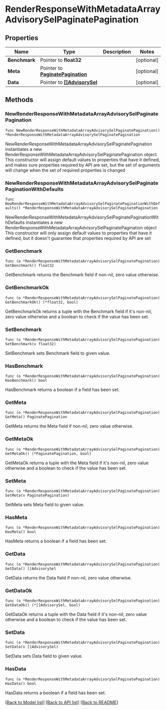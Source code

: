 # RenderResponseWithMetadataArrayAdvisorySelPaginatePagination

## Properties

Name | Type | Description | Notes
------------ | ------------- | ------------- | -------------
**Benchmark** | Pointer to **float32** |  | [optional] 
**Meta** | Pointer to [**PaginatePagination**](PaginatePagination.md) |  | [optional] 
**Data** | Pointer to [**[]AdvisorySel**](AdvisorySel.md) |  | [optional] 

## Methods

### NewRenderResponseWithMetadataArrayAdvisorySelPaginatePagination

`func NewRenderResponseWithMetadataArrayAdvisorySelPaginatePagination() *RenderResponseWithMetadataArrayAdvisorySelPaginatePagination`

NewRenderResponseWithMetadataArrayAdvisorySelPaginatePagination instantiates a new RenderResponseWithMetadataArrayAdvisorySelPaginatePagination object
This constructor will assign default values to properties that have it defined,
and makes sure properties required by API are set, but the set of arguments
will change when the set of required properties is changed

### NewRenderResponseWithMetadataArrayAdvisorySelPaginatePaginationWithDefaults

`func NewRenderResponseWithMetadataArrayAdvisorySelPaginatePaginationWithDefaults() *RenderResponseWithMetadataArrayAdvisorySelPaginatePagination`

NewRenderResponseWithMetadataArrayAdvisorySelPaginatePaginationWithDefaults instantiates a new RenderResponseWithMetadataArrayAdvisorySelPaginatePagination object
This constructor will only assign default values to properties that have it defined,
but it doesn't guarantee that properties required by API are set

### GetBenchmark

`func (o *RenderResponseWithMetadataArrayAdvisorySelPaginatePagination) GetBenchmark() float32`

GetBenchmark returns the Benchmark field if non-nil, zero value otherwise.

### GetBenchmarkOk

`func (o *RenderResponseWithMetadataArrayAdvisorySelPaginatePagination) GetBenchmarkOk() (*float32, bool)`

GetBenchmarkOk returns a tuple with the Benchmark field if it's non-nil, zero value otherwise
and a boolean to check if the value has been set.

### SetBenchmark

`func (o *RenderResponseWithMetadataArrayAdvisorySelPaginatePagination) SetBenchmark(v float32)`

SetBenchmark sets Benchmark field to given value.

### HasBenchmark

`func (o *RenderResponseWithMetadataArrayAdvisorySelPaginatePagination) HasBenchmark() bool`

HasBenchmark returns a boolean if a field has been set.

### GetMeta

`func (o *RenderResponseWithMetadataArrayAdvisorySelPaginatePagination) GetMeta() PaginatePagination`

GetMeta returns the Meta field if non-nil, zero value otherwise.

### GetMetaOk

`func (o *RenderResponseWithMetadataArrayAdvisorySelPaginatePagination) GetMetaOk() (*PaginatePagination, bool)`

GetMetaOk returns a tuple with the Meta field if it's non-nil, zero value otherwise
and a boolean to check if the value has been set.

### SetMeta

`func (o *RenderResponseWithMetadataArrayAdvisorySelPaginatePagination) SetMeta(v PaginatePagination)`

SetMeta sets Meta field to given value.

### HasMeta

`func (o *RenderResponseWithMetadataArrayAdvisorySelPaginatePagination) HasMeta() bool`

HasMeta returns a boolean if a field has been set.

### GetData

`func (o *RenderResponseWithMetadataArrayAdvisorySelPaginatePagination) GetData() []AdvisorySel`

GetData returns the Data field if non-nil, zero value otherwise.

### GetDataOk

`func (o *RenderResponseWithMetadataArrayAdvisorySelPaginatePagination) GetDataOk() (*[]AdvisorySel, bool)`

GetDataOk returns a tuple with the Data field if it's non-nil, zero value otherwise
and a boolean to check if the value has been set.

### SetData

`func (o *RenderResponseWithMetadataArrayAdvisorySelPaginatePagination) SetData(v []AdvisorySel)`

SetData sets Data field to given value.

### HasData

`func (o *RenderResponseWithMetadataArrayAdvisorySelPaginatePagination) HasData() bool`

HasData returns a boolean if a field has been set.


[[Back to Model list]](../README.md#documentation-for-models) [[Back to API list]](../README.md#documentation-for-api-endpoints) [[Back to README]](../README.md)


